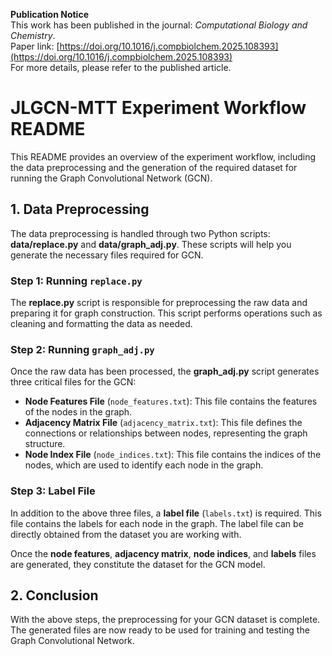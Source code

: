 **Publication Notice**  
This work has been published in the journal:  *Computational Biology and Chemistry*.  
Paper link: [https://doi.org/10.1016/j.compbiolchem.2025.108393](https://doi.org/10.1016/j.compbiolchem.2025.108393)  
For more details, please refer to the published article.

# JLGCN-MTT Experiment Workflow README

This README provides an overview of the experiment workflow, including the data preprocessing and the generation of the required dataset for running the Graph Convolutional Network (GCN).

## 1. Data Preprocessing

The data preprocessing is handled through two Python scripts: **data/replace.py** and **data/graph_adj.py**. These scripts will help you generate the necessary files required for GCN.

### Step 1: Running `replace.py`
The **replace.py** script is responsible for preprocessing the raw data and preparing it for graph construction. This script performs operations such as cleaning and formatting the data as needed.

### Step 2: Running `graph_adj.py`
Once the raw data has been processed, the **graph_adj.py** script generates three critical files for the GCN:

- **Node Features File** (`node_features.txt`): This file contains the features of the nodes in the graph.
- **Adjacency Matrix File** (`adjacency_matrix.txt`): This file defines the connections or relationships between nodes, representing the graph structure.
- **Node Index File** (`node_indices.txt`): This file contains the indices of the nodes, which are used to identify each node in the graph.

### Step 3: Label File
In addition to the above three files, a **label file** (`labels.txt`) is required. This file contains the labels for each node in the graph. The label file can be directly obtained from the dataset you are working with.

Once the **node features**, **adjacency matrix**, **node indices**, and **labels** files are generated, they constitute the dataset for the GCN model.

## 2. Conclusion

With the above steps, the preprocessing for your GCN dataset is complete. The generated files are now ready to be used for training and testing the Graph Convolutional Network.
